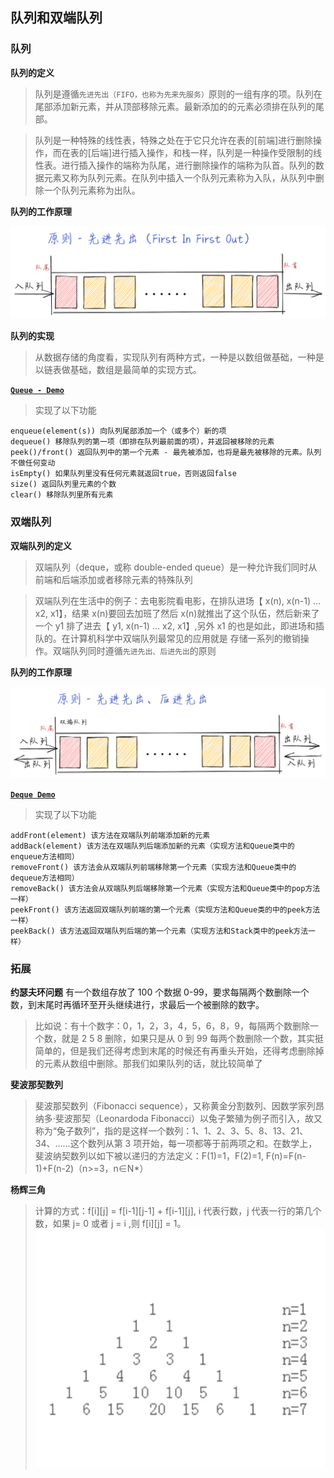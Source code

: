## 队列和双端队列

### 队列

**队列的定义**

> 队列是遵循`先进先出（FIFO，也称为先来先服务）`原则的一组有序的项。队列在尾部添加新元素，并从顶部移除元素。最新添加的的元素必须排在队列的尾部。

> 队列是一种特殊的线性表，特殊之处在于它只允许在表的[前端]进行删除操作，而在表的[后端]进行插入操作，和栈一样，队列是一种操作受限制的线性表。进行插入操作的端称为队尾，进行删除操作的端称为队首。队列的数据元素又称为队列元素。在队列中插入一个队列元素称为入队，从队列中删除一个队列元素称为出队。

**队列的工作原理**

![image](./assets/1.png)

**队列的实现**

> 从数据存储的角度看，实现队列有两种方式，一种是以数组做基础，一种是以链表做基础，数组是最简单的实现方式。

**[`Queue - Demo`](./queue.js)**

> 实现了以下功能

```
enqueue(element(s)) 向队列尾部添加一个（或多个）新的项
dequeue() 移除队列的第一项（即排在队列最前面的项），并返回被移除的元素
peek()/front() 返回队列中的第一个元素 - 最先被添加，也将是最先被移除的元素。队列不做任何变动
isEmpty() 如果队列里没有任何元素就返回true，否则返回false
size() 返回队列里元素的个数
clear() 移除队列里所有元素
```

### 双端队列

**双端队列的定义**

> 双端队列（deque，或称 double-ended queue）是一种允许我们同时从前端和后端添加或者移除元素的特殊队列

> 双端队列在生活中的例子：去电影院看电影，在排队进场【 x(n), x(n-1) ... x2, x1】，结果 x(n)要回去加班了然后 x(n)就推出了这个队伍，然后新来了一个 y1 排了进去【 y1, x(n-1) ... x2, x1】,另外 x1 的也是如此，即进场和插队的。在计算机科学中双端队列最常见的应用就是 存储一系列的撤销操作。双端队列同时遵循`先进先出、后进先出`的原则

**队列的工作原理**

![image](./assets/2.png)

**[`Deque Demo`](./deque.js)**

> 实现了以下功能

```
addFront(element) 该方法在双端队列前端添加新的元素
addBack(element) 该方法在双端队列后端添加新的元素（实现方法和Queue类中的enqueue方法相同）
removeFront() 该方法会从双端队列前端移除第一个元素（实现方法和Queue类中的dequeue方法相同）
removeBack() 该方法会从双端队列后端移除第一个元素（实现方法和Queue类中的pop方法一样）
peekFront() 该方法返回双端队列前端的第一个元素（实现方法和Queue类的中的peek方法一样）
peekBack() 该方法返回双端队列后端的第一个元素（实现方法和Stack类中的peek方法一样）
```

### 拓展

**约瑟夫环问题**
有一个数组存放了 100 个数据 0-99，要求每隔两个数删除一个数，到末尾时再循环至开头继续进行，求最后一个被删除的数字。

> 比如说：有十个数字：0，1，2，3，4，5，6，8，9，每隔两个数删除一个数，就是 2 5 8 删除，如果只是从 0 到 99 每两个数删除一个数，其实挺简单的，但是我们还得考虑到末尾的时候还有再重头开始，还得考虑删除掉的元素从数组中删除。那我们如果队列的话，就比较简单了

**斐波那契数列**

> 斐波那契数列（Fibonacci sequence），又称黄金分割数列、因数学家列昂纳多·斐波那契（Leonardoda Fibonacci）以兔子繁殖为例子而引入，故又称为“兔子数列”，指的是这样一个数列：1、1、2、3、5、8、13、21、34、……这个数列从第 3 项开始，每一项都等于前两项之和。在数学上，斐波纳契数列以如下被以递归的方法定义：F(1)=1，F(2)=1, F(n)=F(n-1)+F(n-2)（n>=3，n∈N\*）

**杨辉三角**

> 计算的方式：f[i][j] = f[i-1][j-1] + f[i-1][j], i 代表行数，j 代表一行的第几个数，如果 j= 0 或者 j = i ,则 f[i][j] = 1。
> ![image](./assets/3.png)
